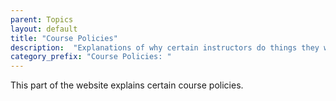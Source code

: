 ```yaml
---
parent: Topics
layout: default
title: "Course Policies"
description:  "Explanations of why certain instructors do things they way they do them."
category_prefix: "Course Policies: "
---
```


This part of the website explains certain course policies.

